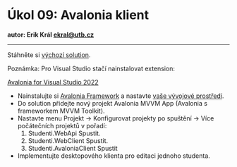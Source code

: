 # Úkol 09: Avalonia klient

**autor: Erik Král ekral@utb.cz**

---

Stáhněte si [výchozí solution](https://download-directory.github.io/?url=https%3A%2F%2Fgithub.com%2Fekral%2FFAI%2Ftree%2Fmaster%2FAF%2Fcviceni%2F09_avalonia_klient%2Freseni%2Fsrc).

Poznámka: Pro Visual Studio stačí nainstalovat extension:

[Avalonia for Visual Studio 2022](https://marketplace.visualstudio.com/items?itemName=AvaloniaTeam.AvaloniaVS)

- Nainstalujte si [Avalonia Framework](https://docs.avaloniaui.net/docs/get-started/install) a nastavte [vaše vývojové prostředí](https://docs.avaloniaui.net/docs/get-started/set-up-an-editor).
- Do solution přidejte nový projekt Avalonia MVVM App (Avalonia s frameworkem MVVM Toolkit).
- Nastavte menu Projekt -> Konfigurovat projekty po spuštění -> Více počátečních projektů v pořadí:
  1) Studenti.WebApi Spustit.
  2) Studenti.WebClient Spustit.
  3) Studenti.AvaloniaClient Spustit
- Implementujte desktopového klienta pro editaci jednoho studenta.

